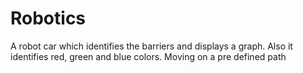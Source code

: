 # Robotics
A robot car which identifies the barriers and displays a graph. Also it identifies red, green and blue colors. Moving on a pre defined path
